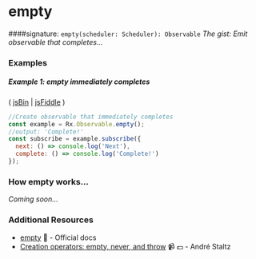 # empty

####signature: `empty(scheduler: Scheduler): Observable`
*The gist: Emit observable that completes...*

### Examples

##### Example 1: empty immediately completes

( [jsBin](http://jsbin.com/rodubucaqa/1/edit?js,console) | [jsFiddle](https://jsfiddle.net/btroncone/bz71mzuy/) )

```js
//Create observable that immediately completes
const example = Rx.Observable.empty();
//output: 'Complete!'
const subscribe = example.subscribe({
  next: () => console.log('Next'),
  complete: () => console.log('Complete!')
});
```

### How empty works...
*Coming soon...*


### Additional Resources
* [empty](http://reactivex.io/rxjs/class/es6/Observable.js~Observable.html#static-method-empty) :newspaper: - Official docs
* [Creation operators: empty, never, and throw](https://egghead.io/lessons/rxjs-creation-operators-empty-never-throw?course=rxjs-beyond-the-basics-creating-observables-from-scratch) :video_camera: :dollar: - André Staltz